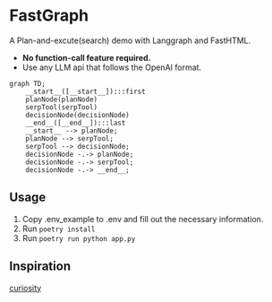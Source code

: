 # FastGraph
A Plan-and-excute(search) demo with Langgraph and FastHTML.

- <strong>No function-call feature required.</strong>
- Use any LLM api that follows the OpenAI format.

```mermaid
graph TD;
	__start__([__start__]):::first
	planNode(planNode)
	serpTool(serpTool)
	decisionNode(decisionNode)
	__end__([__end__]):::last
	__start__ --> planNode;
	planNode --> serpTool;
	serpTool --> decisionNode;
	decisionNode -.-> planNode;
	decisionNode -.-> serpTool;
	decisionNode -.-> __end__;	
```
## Usage

1. Copy .env_example to .env and fill out the necessary information.
2. Run ```poetry install```
3. Run ```poetry run python app.py```

## Inspiration

[curiosity](https://github.com/jank/curiosity)